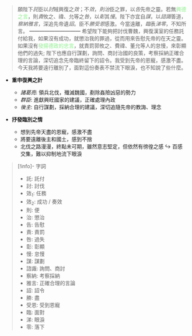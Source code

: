 > 願陛下*託*臣以*討*賊興復之*效*；不*效*，*則治*臣之罪，以*告*先帝之靈。若無<span style="color: lightgreen">興德之言</span>，則*責*攸之、禕、允等之*咎*，以*彰*其*慢*。陛下亦宜自*謀*，以*諮諏*善道，*察納雅言*，深追先帝遺*詔*。臣不*勝受恩*感激。今當遠離，*臨*表*涕零*，不知所言。
> ━━━━━━━━━━
> 希望陛下能夠把討伐曹魏，興復漢室的任務託付給我，如果沒有成功，就懲治我的罪過，從而用來告慰先帝的在天之靈。如果沒有<span style="color: lightgreen">發揚德政的忠言</span>，就責罰郭攸之、費禕、董允等人的怠慢，來彰顯他們的過失; 陛下也應自行謀劃，詢問、商討治國的良策，考察採納正確合理的言論，深切追念先帝臨終留下的詔令。我受到先帝的恩寵，感激不盡。今天我將要遠行離別了，面對這份奏表不禁流下眼淚，也不知說了些什麼。

- **重申復興之計**
	- *諸葛亮*: 領兵北伐，殲滅魏國，剷除姦險凶惡的勢力
	- *群臣*: 進獻興旺國家的建議，正確處理內政
	- *後主*: 自行謀劃，採納合理的建議，深切追隨先帝的教誨、理念

- **抒發臨別之情**
	- 想到先帝天盡的恩寵，感激不盡
	- 將要遠離後主和國土，感到不捨
	- 北伐之路漫漫，終點未可期，雖然意志堅定，但依然有徬徨之感
	  ↪️ 百感交集，難以抑制地流下眼淚

> [!info]- 字詞
> - 託: 託付
> - 討: 討伐
> - 效<sub>1</sub>: 任務
> - 效<sub>2</sub>: 成功 / 奏效
> - 則: 便
> - 治: 懲治
> - 告: 告慰
> - 責: 責罰
> - 咎: 過失
> - 彰: 彰顯
> - 慢: 怠慢
> - 謀: 謀劃
> - 諮諏: 詢問、商討
> - 察納: 考察採納
> - 雅言: 正確合理的言論
> - 詔: 詔令
> - 勝: 盡
> - 受恩: 受到恩寵
> - 臨: 面對
> - 涕: 眼淚
> - 零: 落下
